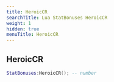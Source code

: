 ```yaml
---
title: HeroicCR
searchTitle: Lua StatBonuses HeroicCR
weight: 1
hidden: true
menuTitle: HeroicCR
---
```

## HeroicCR
```lua
StatBonuses:HeroicCR(); -- number
```